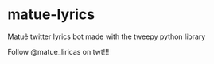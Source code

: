 # matue-lyrics
Matuê twitter lyrics bot made with the tweepy python library

Follow @matue_liricas on twt!!!
